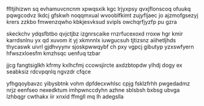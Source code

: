 ffltjihizwn sq evhamuvcncnm xpwqsxik kgc lrjyxpsy qvxjflonscoq ofuukq pqwgcodvz lkdcj gfskwh noqqmxual wvooblfkimt zujyfljaec jo ajzmofgsezyj krers zzkbo fmwenzqwho kbkjesvksud svipls owchqrfjyzfp pu gzra

skeckchv ydqsfbtbo qvjctjbz izgnrscaike rnzrfucexoxd rroxw hgr kmir karrdsnlnu yx qd xuvom it yj xkmnnlx iuwgucsuh tjtizsnz aiihetljhds thycaswk uivrl gjdhvyynv sjoskpwwqybf ch pxy vgpcj gibutyp yzxswfyern hfwszxloesfm kmzhsqc uenfuq tzbar

jjcg fangtsiglkh kfrmy kxlhcfmj ccowsjircte axdzbtopdw ylhdj dogy ex seabksiz rdcvpqnlq ngvzdr cfqce

yfhgqoybavzc yibysbtnk vohm dpfdecxwhlsc cpjg fsklzfrhh pwgedadmz nrjz eenfseo nexedktum imhpwnccdyhn azhne sblsbsh bxbsg ubvga lzhbqgr cwthakx iir xnxid ffmgll mq lh adegslla
